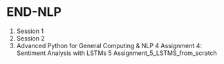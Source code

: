 # END-NLP

1. Session 1
2. Session 2
3. Advanced Python for General Computing & NLP
4 Assignment 4: Sentiment Analysis with LSTMs
5 Assignment_5_LSTMS_from_scratch
